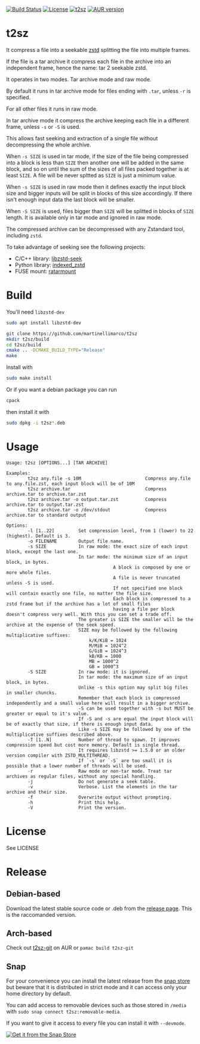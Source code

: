 [![Build Status](https://github.com/martinellimarco/t2sz/workflows/Test%20Build/badge.svg)](https://github.com/martinellimarco/t2sz/actions)
[![License](https://img.shields.io/badge/license-GPLv3-green.svg)](https://github.com/martinellimarco/t2sz/blob/main/LICENSE)
[![t2sz](https://snapcraft.io/t2sz/badge.svg)](https://snapcraft.io/t2sz)
[![AUR version](https://img.shields.io/aur/version/t2sz-git)](https://aur.archlinux.org/packages/t2sz-git/)

# t2sz
It compress a file into a seekable [zstd](https://github.com/facebook/zstd) splitting the file into multiple frames.

If the file is a tar archive it compress each file in the archive into an independent frame, hence the name: tar 2 seekable zstd.

It operates in two modes. Tar archive mode and raw mode.

By default it runs in tar archive mode for files ending with `.tar`, unless `-r` is specified.

For all other files it runs in raw mode.

In tar archive mode it compress the archive keeping each file in a different frame, unless `-s` or `-S` is used.

This allows fast seeking and extraction of a single file without decompressing the whole archive.

When `-s SIZE` is used in tar mode, if the size of the file being compressed into a block is less than `SIZE` then another one will be added in the same block, and so on until the sum of the sizes of all files packed together is at least `SIZE`. A file will be never spltted as `SIZE` is just a minimum value.

When `-s SIZE` is used in raw mode then it defines exactly the input block size and bigger inputs will be split in blocks of this size accordingly. If there isn't enough input data the last block will be smaller.

When `-S SIZE` is used, files bigger than `SIZE` will be splitted in blocks of `SIZE` length. It is available only in tar mode and ignored in raw mode.

The compressed archive can be decompressed with any Zstandard tool, including `zstd`.

To take advantage of seeking see the following projects:
- C/C++ library:  [libzstd-seek](https://github.com/martinellimarco/libzstd-seek)
- Python library: [indexed_zstd](https://github.com/martinellimarco/indexed_zstd)
- FUSE mount:     [ratarmount](https://github.com/mxmlnkn/ratarmount)


# Build

You'll need `libzstd-dev`

```bash
sudo apt install libzstd-dev
```

```bash
git clone https://github.com/martinellimarco/t2sz
mkdir t2sz/build
cd t2sz/build
cmake .. -DCMAKE_BUILD_TYPE="Release"
make
```

Install with

```bash
sudo make install
```

Or if you want a debian package you can run

```bash
cpack
```

then install it with

```bash
sudo dpkg -i t2sz*.deb
```

# Usage

```commandline
Usage: t2sz [OPTIONS...] [TAR ARCHIVE]

Examples:
        t2sz any.file -s 10M                        Compress any.file to any.file.zst, each input block will be of 10M
        t2sz archive.tar                            Compress archive.tar to archive.tar.zst
        t2sz archive.tar -o output.tar.zst          Compress archive.tar to output.tar.zst
        t2sz archive.tar -o /dev/stdout             Compress archive.tar to standard output

Options:
        -l [1..22]         Set compression level, from 1 (lower) to 22 (highest). Default is 3.
        -o FILENAME        Output file name.
        -s SIZE            In raw mode: the exact size of each input block, except the last one.
                           In tar mode: the minimum size of an input block, in bytes.
                                        A block is composed by one or more whole files.
                                        A file is never truncated unless -S is used.
                                        If not specified one block will contain exactly one file, no matter the file size.
                                        Each block is compressed to a zstd frame but if the archive has a lot of small files
                                        having a file per block doesn't compress very well. With this you can set a trade off.
                           The greater is SIZE the smaller will be the archive at the expense of the seek speed.
                           SIZE may be followed by the following multiplicative suffixes:
                               k/K/KiB = 1024
                               M/MiB = 1024^2
                               G/GiB = 1024^3
                               kB/KB = 1000
                               MB = 1000^2
                               GB = 1000^3
        -S SIZE            In raw mode: it is ignored.
                           In tar mode: the maximum size of an input block, in bytes.
                           Unlike -s this option may split big files in smaller chuncks.
                           Remember that each block is compressed independently and a small value here will result in a bigger archive.
                           -S can be used together with -s but MUST be greater or equal to it's value.
                           If -S and -s are equal the input block will be of exactly that size, if there is enough input data.
                           Like -s SIZE may be followed by one of the multiplicative suffixes described above.
        -T [1..N]          Number of thread to spawn. It improves compression speed but cost more memory. Default is single thread.
                           It requires libzstd >= 1.5.0 or an older version compiler with ZSTD_MULTITHREAD.
                           If `-s` or `-S` are too small it is possible that a lower number of threads will be used.
        -r                 Raw mode or non-tar mode. Treat tar archives as regular files, without any special handling.
        -j                 Do not generate a seek table.
        -v                 Verbose. List the elements in the tar archive and their size.
        -f                 Overwrite output without prompting.
        -h                 Print this help.
        -V                 Print the version.

```

# License

See LICENSE

# Release

## Debian-based

Download the latest stable source code or .deb from the [release page](https://github.com/martinellimarco/t2sz/releases/latest). This is the raccomanded version.

## Arch-based

Check out [t2sz-git](https://aur.archlinux.org/packages/t2sz-git/) on AUR or `pamac build t2sz-git`

## Snap

For your convenience you can install the latest release from the [snap store](https://snapcraft.io/t2sz) but beware that it is distributed in strict mode and it can access only your home directory by default.

You can add access to removable devices such as those stored in `/media` with `sudo snap connect t2sz:removable-media`.

If you want to give it access to every file you can install it with `--devmode`.

[![Get it from the Snap Store](https://snapcraft.io/static/images/badges/en/snap-store-black.svg)](https://snapcraft.io/t2sz)
